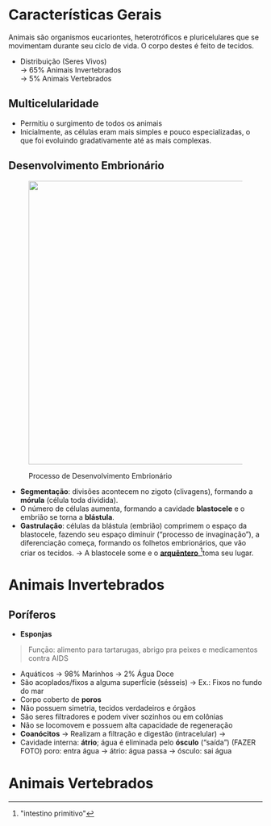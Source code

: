 # Características Gerais
Animais são organismos eucariontes, heterotróficos e pluricelulares que se movimentam durante seu ciclo de vida. O corpo destes é feito de tecidos.

* Distribuição (Seres Vivos) \
  → 65% Animais Invertebrados \
  → 5% Animais Vertebrados

## Multicelularidade

* Permitiu o surgimento de todos os animais
* Inicialmente, as células eram mais simples e pouco especializadas, o que foi evoluindo gradativamente até as mais complexas.

## Desenvolvimento Embrionário

<div data-full-width="false">

<figure><img src="https://i.imgur.com/FzwQocP.png" alt="" width="563"><figcaption><p>Processo de Desenvolvimento Embrionário</p></figcaption></figure>

</div>

* **Segmentação**: divisões acontecem no zigoto (clivagens), formando a **mórula** (célula toda dividida).
* O número de células aumenta, formando a cavidade **blastocele** e o embrião se torna a **blástula**.
* **Gastrulação**: células da blástula (embrião) comprimem o espaço da blastocele, fazendo seu espaço diminuir (“processo de invaginação”), a diferenciação começa, formando os folhetos embrionários, que vão criar os tecidos. → A blastocele some e o [**arquêntero** ](#user-content-fn-1)[^1]toma seu lugar.

# Animais Invertebrados
## Poríferos 
- **Esponjas**
> Funçāo: alimento para tartarugas, abrigo pra peixes e medicamentos contra AIDS

- Aquáticos
→ 98% Marinhos
→ 2% Água Doce
- São acoplados/fixos a alguma superfície (sésseis) → Ex.: Fixos no fundo do mar
- Corpo coberto de **poros**
- Não possuem simetria, tecidos verdadeiros e órgãos
- São seres filtradores e podem viver sozinhos ou em colônias 
- Não se locomovem e possuem alta capacidade de regeneração 
- **Coanócitos** → Realizam a filtração e digestão (intracelular) → 
- Cavidade interna: **átrio**; água é eliminada pelo **ósculo** (“saída”)
(FAZER FOTO) poro: entra água → átrio: água passa → ósculo: sai água


# Animais Vertebrados

[^1]: "intestino primitivo"

